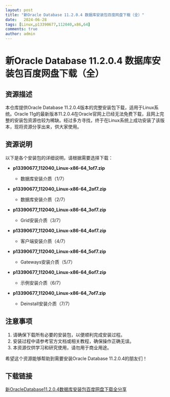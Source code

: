 ```yaml
---
layout: post
title: "新Oracle Database 11.2.0.4 数据库安装包百度网盘下载（全）"
date:   2024-06-28
tags: [Linux,p13390677,112040,x86,64]
comments: true
author: admin
---
```

# 新Oracle Database 11.2.0.4 数据库安装包百度网盘下载（全）

## 资源描述

本仓库提供Oracle Database 11.2.0.4版本的完整安装包下载，适用于Linux系统。Oracle 11g的最新版本11.2.0.4在Oracle官网上已经无法免费下载，且网上完整的安装包资源也较为稀缺。经过多方寻找，终于在Linux系统上成功安装了该版本，现将资源分享出来，供大家使用。

## 资源说明

以下是各个安装包的详细说明，请根据需要选择下载：

- **p13390677_112040_Linux-x86-64_1of7.zip**  
  - 数据库安装介质（1/7）

- **p13390677_112040_Linux-x86-64_2of7.zip**  
  - 数据库安装介质（2/7）

- **p13390677_112040_Linux-x86-64_3of7.zip**  
  - Grid安装介质（3/7）

- **p13390677_112040_Linux-x86-64_4of7.zip**  
  - 客户端安装介质（4/7）

- **p13390677_112040_Linux-x86-64_5of7.zip**  
  - Gateways安装介质（5/7）

- **p13390677_112040_Linux-x86-64_6of7.zip**  
  - 示例安装介质（6/7）

- **p13390677_112040_Linux-x86-64_7of7.zip**  
  - Deinstall安装介质（7/7）

## 注意事项

1. 请确保下载所有必要的安装包，以便顺利完成安装过程。
2. 安装过程中请参考官方文档或相关教程，确保操作正确无误。
3. 本资源仅供学习和研究使用，请勿用于商业用途。

希望这个资源能够帮助到需要安装Oracle Database 11.2.0.4的朋友们！

## 下载链接

[新OracleDatabase11.2.0.4数据库安装包百度网盘下载全分享](https://pan.quark.cn/s/2525d457346a)